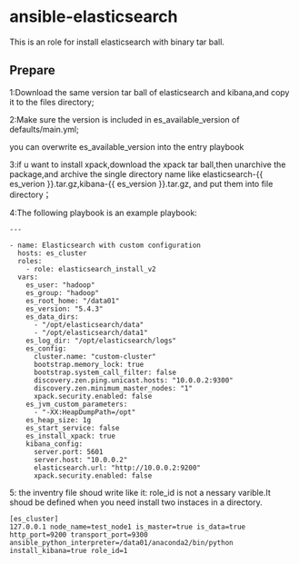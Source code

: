 # ansible-elasticsearch

This is an role for install elasticsearch with binary tar ball.

## Prepare
1:Download the same version tar ball of elasticsearch and kibana,and copy it to the files directory;

2:Make sure the version is included in es_available_version of  defaults/main.yml;

you can overwrite es_available_version into the entry playbook

3:if u want to install xpack,download the xpack tar ball,then unarchive the package,and archive the single directory name like
elasticsearch-{{ es_verion }}.tar.gz,kibana-{{ es_version }}.tar.gz, and put them into file directory；

4:The following playbook is an example playbook:
```
---

- name: Elasticsearch with custom configuration
  hosts: es_cluster
  roles:
    - role: elasticsearch_install_v2
  vars:
    es_user: "hadoop"
    es_group: "hadoop"
    es_root_home: "/data01"
    es_version: "5.4.3"
    es_data_dirs:
      - "/opt/elasticsearch/data"
      - "/opt/elasticsearch/data1"
    es_log_dir: "/opt/elasticsearch/logs"
    es_config: 
      cluster.name: "custom-cluster"
      bootstrap.memory_lock: true
      bootstrap.system_call_filter: false 
      discovery.zen.ping.unicast.hosts: "10.0.0.2:9300"
      discovery.zen.minimum_master_nodes: "1"
      xpack.security.enabled: false
    es_jvm_custom_parameters:
      - "-XX:HeapDumpPath=/opt"
    es_heap_size: 1g
    es_start_service: false
    es_install_xpack: true
    kibana_config:
      server.port: 5601
      server.host: "10.0.0.2"
      elasticsearch.url: "http://10.0.0.2:9200"
      xpack.security.enabled: false
```
5: the inventry file shoud write like it:
role_id is not a nessary varible.It shoud be defined when you need install two instaces in a directory.
```
[es_cluster]
127.0.0.1 node_name=test_node1 is_master=true is_data=true http_port=9200 transport_port=9300 ansible_python_interpreter=/data01/anaconda2/bin/python install_kibana=true role_id=1
```
